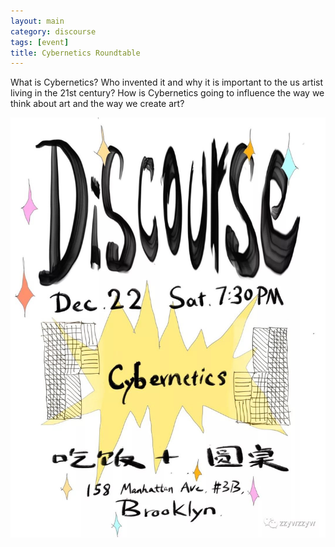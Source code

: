 ```yaml
---
layout: main
category: discourse
tags: [event]
title: Cybernetics Roundtable
---
```


What is Cybernetics? Who invented it and why it is important to the us artist living in the 21st century? How is Cybernetics going to influence the way we think about art and the way we create art?


![](/assets/image/di/di_3.jpg)
